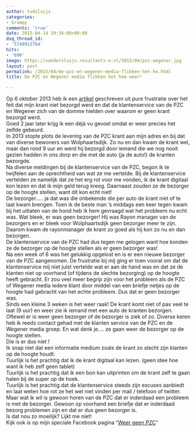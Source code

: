 ```yaml
---
author: tvdsluijs
categories:
- Grumpy
comments: 'true'
date: 2015-04-14 19:34:00+00:00
dsq_thread_id:
- '5749912764'
hits:
- '690'
image: https://vandersluijs.resultants-e.nl/2015/04/pzc-wegener.jpg
layout: post
permalink: /2015/04/de-pzc-en-wegener-media-flikken-het-he.html
title: De PZC en Wegener media flikken het hem weer!

---
```

<div>
  Op 6 oktober 2013 heb ik een <a href="http://blog.vandersluijs.nl/2013/10/pzc-schept-verkeerde-klantverwachting.html" target="_blank">artikel</a> geschreven uit pure frustratie over het feit dat mijn krant niet bezorgd werd en dat de klantenservice van de PZC en Wegener zich van de domme hielden over waarom er geen krant bezorgd werd.
</div>

<div>
</div>

<div>
  Goed 2 jaar later krijg ik een déjà vu gevoel omdat er weer precies het zelfde gebeurd.
</div>

<!--more-->

<div>
  In 2013 stopte plots de levering van de PZC krant aan mijn adres en bij dat van diverse bewoners van Wolphaartsdijk. Zo nu en dan kwam de krant wel, maar dan rond 9 uur en werd hij bezorgd door iemand die we nog nooit gezien hadden in ons dorp en die met de auto (ja de auto!) de kranten bezorgde.
</div>

<div>
</div>

<div>
  Na diverse meldingen bij de klantenservice van de PZC, begon ik te twijfelen aan de oprechtheid van wat ze me vertelde. Bij de klantenservice vertelden ze namelijk dat ze het erg rot voor me vonden, ik de krant digitaal kon lezen en dat ik mijn geld terug kreeg. Daarnaast zouden ze de bezorger op de hoogte stellen, want dit kon echt niet!
</div>

<div>
</div>

<div>
  De bezorger….. ja dat was die onbekende die per auto de krant niet of te laat kwam brengen. Toen ik de beste man ’s middags een keer tegen kwam bij het uitlaten van de hond heb ik hem gevraagd wat het probleem nu echt was. Wat bleek, er was geen bezorger! Hij was Rayon manager van de bezorgers en er bleek voor Wolphaartsdijk geen bezorger meer te zijn. Daarom kwam de rayonmanager de krant zo goed als hij kon zo nu en dan bezorgen.
</div>

<div>
</div>

<div>
  De klantenservice van de PZC had dus tegen me gelogen want hoe konden ze de bezorger op de hoogte stellen als er geen bezorger was!
</div>

<div>
</div>

<div>
  Na een week of 6 was het gelukkig opgelost en is er een nieuwe bezorger van de PZC aangenomen. De frustratie bij mij ging er toen vooral om dat de klantenservice mij niet juist vertelde wat er aan de hand was en dat ze de klanten niet op voorhand (of tijdens de slechte bezorging) op de hoogte heeft gebracht. Er zou veel meer begrip zijn voor het probleem als de PZC of Wegener media iedere klant door middel van een briefje netjes op de hoogte had gebracht van het echte probleem. Dus dat er geen bezorger was.
</div>

<div>
</div>

<div>
  Sinds een kleine 3 weken is het weer raak! De krant komt niet of pas veel te laat (9 uur) en weer zie ik iemand met een auto de kranten bezorgen. Oftewel er is weer geen bezorger of de bezorger is ziek of zo. Diverse keren heb ik reeds contact gehad met de klanten service van de PZC en de Wegener media groep. En wat denk je…. ze gaan weer de bezorger op de hoogte stellen.
</div>

<div>
</div>

<div>
  Die is er dus niet !
</div>

<div>
</div>

<div>
  Ik snap niet dat een informatie medium zoals de krant zo slecht zijn klanten op de hoogte houdt.
</div>

<div>
</div>

<div>
  Tuurlijk is het prachtig dat ik de krant digitaal kan lezen. (geen idee hoe want ik heb zelf geen tablet)
</div>

<div>
  Tuurlijk is het prachtig dat ik een bon kan uitprinten om de krant zelf te gaan halen bij de super op de hoek.
</div>

<div>
  Tuurlijk is het prachtig dat de klantenservice steeds zijn excuses aanbiedt en laat weten hoe rot ze het wel niet vinden per mail / telefoon of twitter.
</div>

<div>
</div>

<div>
  Maar wat ik wil is gewoon horen van de PZC dat er inderdaad een probleem is met de bezorger. Gewoon op voorhand een briefje dat er inderdaad bezorg problemen zijn en dat er dus geen bezorger is.
</div>

<div>
</div>

<div>
  Is dat nou zo moeilijk? Lijkt me niet!
</div>

<div>
</div>

<div>
  Kijk ook is op mijn speciale Facebook pagina &#8220;<a href="https://www.facebook.com/weergeenpzc" target="_blank">Weer geen PZC</a>&#8220;
</div>